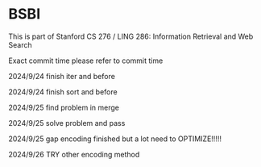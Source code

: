 # BSBI
This is part of Stanford CS 276 / LING 286: Information Retrieval and Web Search

Exact commit time please refer to commit time

2024/9/24 finish iter and before

2024/9/24 finish sort and before

2024/9/25 find problem in merge

2024/9/25 solve problem and pass

2024/9/25 gap encoding finished but a lot need to OPTIMIZE!!!!!

2024/9/26 TRY other encoding method